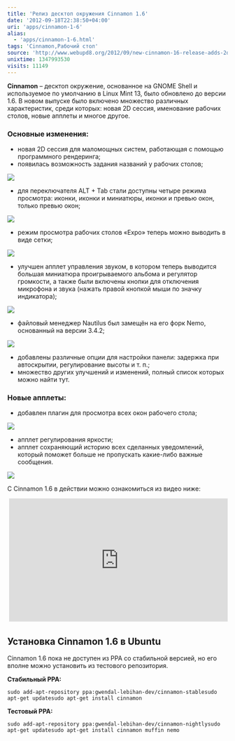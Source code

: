 ```yaml
---
title: 'Релиз десктоп окружения Cinnamon 1.6'
date: '2012-09-18T22:38:50+04:00'
uri: 'apps/cinnamon-1-6'
alias: 
  - 'apps/cinnamon-1-6.html'
tags: 'Cinnamon,Рабочий стол'
source: 'http://www.webupd8.org/2012/09/new-cinnamon-16-release-adds-2d-session.html'
unixtime: 1347993530
visits: 11149
---
```

**Cinnamon** – десктоп окружение, основанное на GNOME Shell и используемое по умолчанию в Linux Mint 13, было обновлено до версии 1.6. В новом выпуске было включено множество различных характеристик, среди которых: новая 2D сессия, именование рабочих столов, новые апплеты и многое другое.

### Основные изменения:

*   новая 2D сессия для маломощных систем, работающая с помощью программного рендеринга;
*   появилась возможность задания названий у рабочих столов;

[![](img/2012/09/18/22-00/cinnamon-1-6-2-8000581809-o.jpg)](img/2012/09/18/22-00/cinnamon-1-6-2-8000581809-o.jpg)

*   для переключателя ALT + Tab стали доступны четыре режима просмотра: иконки, иконки и миниатюры, иконки и превью окон, только превью окон;

[![](img/2012/09/18/22-00/cinnamon-1-6-1-8-8000581973-o.jpg)](img/2012/09/18/22-00/cinnamon-1-6-1-8-8000581973-o.jpg)

*   режим просмотра рабочих столов «Expo» теперь можно выводить в виде сетки;

[![](img/2012/09/18/22-00/cinnamon-1-6-5-8000581445-o.jpg)](img/2012/09/18/22-00/cinnamon-1-6-5-8000581445-o.jpg)

*   улучшен апплет управления звуком, в котором теперь выводится большая миниатюра проигрываемого альбома и регулятор громкости, а также были включены кнопки для отключения микрофона и звука (нажать правой кнопкой мыши по значку индикатора);

[![](img/2012/09/18/22-00/cinnamon-1-6-8000582421-o.jpg)](img/2012/09/18/22-00/cinnamon-1-6-8000582421-o.jpg)

*   файловый менеджер Nautilus был замещён на его форк Nemo, основанный на версии 3.4.2;

[![](img/2012/09/18/22-00/cinnamon-1-6-1-8000582269-o.jpg)](img/2012/09/18/22-00/cinnamon-1-6-1-8000582269-o.jpg)

*   добавлены различные опции для настройки панели: задержка при автоскрытии, регулирование высоты и т. п.;
*   множество других улучшений и изменений, полный список которых можно найти тут.

### Новые апплеты:

*   добавлен плагин для просмотра всех окон рабочего стола;

[![](img/2012/09/18/22-00/cinnamon-1-6-3-8000581587-o.jpg)](img/2012/09/18/22-00/cinnamon-1-6-3-8000581587-o.jpg)

*   апплет регулирования яркости;
*   апплет сохраняющий историю всех сделанных уведомлений, который поможет больше не пропускать какие-либо важные сообщения.

[![](img/2012/09/18/22-00/cinnamon-1-6-1-7-8000582182-o.jpg)](img/2012/09/18/22-00/cinnamon-1-6-1-7-8000582182-o.jpg)

С Cinnamon 1.6 в действии можно ознакомиться из видео ниже:

 <iframe width="500" height="281" src="http://www.youtube.com/embed/PxSA9Rg4L_8" frameborder="0" allowfullscreen=""></iframe>

## Установка Cinnamon 1.6 в Ubuntu

Cinnamon 1.6 пока не доступен из PPA со стабильной версией, но его вполне можно установить из тестового репозитория.

**Стабильный PPA:**

```
sudo add-apt-repository ppa:gwendal-lebihan-dev/cinnamon-stablesudo apt-get updatesudo apt-get install cinnamon
```

**Тестовый PPA:**

```
sudo add-apt-repository ppa:gwendal-lebihan-dev/cinnamon-nightlysudo apt-get updatesudo apt-get install cinnamon muffin nemo
```
